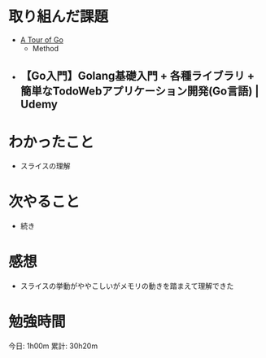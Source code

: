 # 取り組んだ課題

- [A Tour of Go](https://go-tour-jp.appspot.com/welcome/1)
  - Method  
- 【Go入門】Golang基礎入門 + 各種ライブラリ + 簡単なTodoWebアプリケーション開発(Go言語) | Udemy
  - 


# わかったこと

- スライスの理解

# 次やること

- 続き

# 感想

- スライスの挙動がややこしいがメモリの動きを踏まえて理解できた



# 勉強時間

今日: 1h00m
累計: 30h20m

